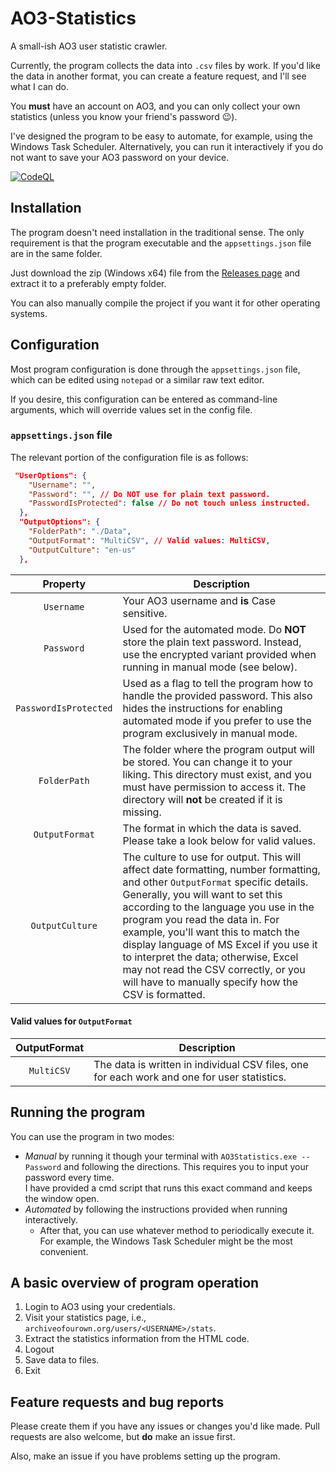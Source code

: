 # AO3-Statistics

A small-ish AO3 user statistic crawler.

Currently, the program collects the data into `.csv` files by work. If you'd like the data in another format, you can create a feature request, and I'll see what I can do.

You **must** have an account on AO3, and you can only collect your own statistics (unless you know your friend's password :wink:).

I've designed the program to be easy to automate, for example, using the Windows Task Scheduler. Alternatively, you can run it interactively if you do not want to save your AO3 password on your device.

[![CodeQL](https://github.com/SpaceBeeGaming/AO3-Statistics/actions/workflows/github-code-scanning/codeql/badge.svg?branch=master)](https://github.com/SpaceBeeGaming/AO3-Statistics/actions/workflows/github-code-scanning/codeql)

## Installation

The program doesn't need installation in the traditional sense. The only requirement is that the program executable and the `appsettings.json` file are in the same folder.

Just download the zip (Windows x64) file from the [Releases page](https://github.com/SpaceBeeGaming/AO3-Statistics/releases/latest) and extract it to a preferably empty folder.

You can also manually compile the project if you want it for other operating systems.

## Configuration

Most program configuration is done through the `appsettings.json` file, which can be edited using `notepad` or a similar raw text editor.

If you desire, this configuration can be entered as command-line arguments, which will override values set in the config file.

### `appsettings.json` file

The relevant portion of the configuration file is as follows:

```json
 "UserOptions": {
    "Username": "",
    "Password": "", // Do NOT use for plain text password. 
    "PasswordIsProtected": false // Do not touch unless instructed.
  },
  "OutputOptions": {
    "FolderPath": "./Data",
    "OutputFormat": "MultiCSV", // Valid values: MultiCSV,
    "OutputCulture": "en-us"
  },
```

Property | Description
:---: | ---
`Username` | Your AO3 username and **is** Case sensitive.
`Password` | Used for the automated mode. Do **NOT** store the plain text password. Instead, use the encrypted variant provided when running in manual mode (see below).
`PasswordIsProtected` | Used as a flag to tell the program how to handle the provided password. This also hides the instructions for enabling automated mode if you prefer to use the program exclusively in manual mode.
`FolderPath` | The folder where the program output will be stored. You can change it to your liking. This directory must exist, and you must have permission to access it. The directory will **not** be created if it is missing.
`OutputFormat` | The format in which the data is saved. Please take a look below for valid values.
`OutputCulture`| The culture to use for output. This will affect date formatting, number formatting, and other `OutputFormat` specific details. Generally, you will want to set this according to the language you use in the program you read the data in. For example, you'll want this to match the display language of MS Excel if you use it to interpret the data; otherwise, Excel may not read the CSV correctly, or you will have to manually specify how the CSV is formatted.

#### Valid values for `OutputFormat`

OutputFormat | Description
:---: | ---
`MultiCSV` | The data is written in individual CSV files, one for each work and one for user statistics.

## Running the program

You can use the program in two modes:

- _Manual_ by running it though your terminal with `AO3Statistics.exe --Password` and following the directions. This requires you to input your password every time.  
  I have provided a cmd script that runs this exact command and keeps the window open.
- _Automated_ by following the instructions provided when running interactively.
  - After that, you can use whatever method to periodically execute it.  
    For example, the Windows Task Scheduler might be the most convenient.

## A basic overview of program operation

1. Login to AO3 using your credentials.
2. Visit your statistics page, i.e., `archiveofourown.org/users/<USERNAME>/stats`.
3. Extract the statistics information from the HTML code.
4. Logout
5. Save data to files.
6. Exit

## Feature requests and bug reports

Please create them if you have any issues or changes you'd like made. Pull requests are also welcome, but **do** make an issue first.

Also, make an issue if you have problems setting up the program.
